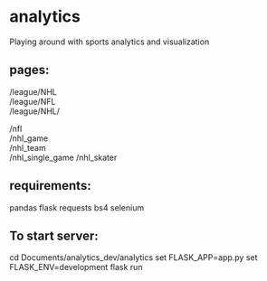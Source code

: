 # analytics #
Playing around with sports analytics and visualization


## pages:  ##
/league/NHL  
/league/NFL  
/league/NHL/<team>  

/nfl  
/nhl_game  
/nhl_team  
/nhl_single_game
/nhl_skater  

## requirements:  ##
pandas
flask
requests
bs4
selenium  

## To start server:  ##
cd Documents/analytics_dev/analytics
set FLASK_APP=app.py
set FLASK_ENV=development
flask run
